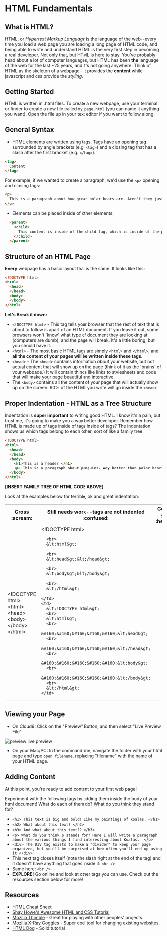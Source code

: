 # HTML Fundamentals

## What is HTML?

HTML, or *Hypertext Markup Language* is the language of the web--every time you load a web page you are loading a long page of HTML code, and being able to write and understand HTML is the very first step in becoming a real developer.
Not only that, but HTML is here to stay. You've probably head about a lot of computer languages, but HTML has been **the** language of the web for the last ~25 years, and it's not going anywhere.
Think of HTML as the skeleton of a webpage - it provides the **content** while javascript and css provide the *styling*.

## Getting Started  
HTML is written in .html files. To create a new webpage, use your terminal or finder to create a new file called `my_page.html` (you can name it anything you want). Open the file up in your text editor if you want to follow along.

## General Syntax
+ HTML elements are written using tags. Tags have an opening tag surrounded by angle brackets (e.g. `<tag>`) and a closing tag that has a slash after the first bracket (e.g. `</tag>`).

```HTML
<tag>
  Content
</tag>
```
For example, if we wanted to create a paragraph, we'd use the `<p>` opening and closing tags:

```HTML
<p>
  This is a paragraph about how great polar bears are. Aren't they just the best?
</p>
```
+ Elements can be placed inside of other elements:
```HTML
  <parent>
    <child>
      This content is inside of the child tag, which is inside of the parent tag. Keep an eye on indentation to see which is the parent and which is the child!
    </child>
  </parent>
```

## Structure of an HTML Page
**Every** webpage has a basic layout that is the same. It looks like this:

```HTML
<!DOCTYPE html>
<html>
  <head>
  </head>
  <body>
  </body>
</html>
```
**Let's Break it down:**
+ `<!DOCTYPE html>` - This tag tells your browser that the rest of text that is about to follow is apart of an HTML document. If you leave it out, some browsers won't 'know' what type of document they are looking at (computers are dumb), and the page will break. It's a little boring, but you should have it.
+ `<html>` - The most basic HTML tags are simply `<html>` and `</html>`, and **all the content of your pages will be written inside these tags.**
+ `<head>` - The `<head>` contains information *about* your website, but not actual content that will show up on the page (think of it as the 'brains' of your webpage.) It will contain things like links to stylesheets and code that will make your page beautiful and interactive.
+ The `<body>` contains all the content of your page that will actually show up on the screen. 90% of the HTML you write will go inside the `<head>`


## Proper Indentation - HTML as a Tree Structure
Indentation is **super important** to writing good HTML. I know it's a pain, but trust me, it's going to make you a way better developer. Remember how HTML is made up of tags inside of tags inside of tags? The indentation shows us which tags belong to each other, sort of like a family tree.

```HTML
<!DOCTYPE html>
<html>
  <head>
  </head>
  <body>
    <h1>This is a header </h1>
    <p> This is a paragraph about penguins. Way better than polar bears!</p>
  </body>
</html>
```

**[INSERT FAMILY TREE OF HTML CODE ABOVE]**

Look at the examples below for terrible, ok and great indentation:

<table>
  <tr>
    <th> Gross :scream: </th>
    <th> Still needs work--tags are not indented :confused: </th>
    <th> Go work at google! :heart_eyes: </th>
  </tr>
  <tr>
    <td>  &lt;!DOCTYPE html&gt; &lt;html&gt;&lt;head&gt;&lt;body&gt;&lt;/body&gt;&lt;/html&gt; </td>
    <td>  
      &lt;!DOCTYPE html&gt;

      <br>
      &lt;html&gt;

      <br>
      &lt;head&gt;&lt;/head&gt;

      <br>  
      &lt;body&gt;&lt;/body&gt;

      <br>
      &lt;/html&gt;  

    </td>
    <td>  
      &lt;!DOCTYPE html&gt;
      <br>
      &lt;html&gt;
      <br>
      &#160;&#160;&#160;&#160;&#160;&lt;head&gt;
      <br>
      &#160;&#160;&#160;&#160;&#160;&lt;/head&gt;
      <br>
      &#160;&#160;&#160;&#160;&#160;&lt;body&gt;
      <br>
      &#160;&#160;&#160;&#160;&#160;&lt;/body&gt;
      <br>
      &lt;/html&gt;  
    </td>
  </tr>
</table>

## Viewing your Page

+ On Cloud9:
Click on the "Preview" Button, and then select "Live Preview File"

![preview live preview](https://s3.amazonaws.com/upperline/curriculum-assets/html/preview+live+preview+)

+ On your Mac/PC:
In the command line, navigate the folder with your html page and type `open filename`, replacing "filename" with the name of your HTML page.


## Adding Content

At this point, you're ready to add content to your first web page!

Experiment with the following tags by adding them inside the body of your html document! What do each of them do? What do you think they stand for?
+ `<h1> This text is big and bold! Like my paintings of koalas. </h1>`
+ `<h2> What about this text? </h2>`
+ `<h3> And what about this text?? </h3>`
+ `<p> What do you think p stands for? Here I will write a paragraph about the various things I find interesting about Koalas.  </p>`
+ `<div> The DIV tag exists to make a "divider" to keep your page organized, but you'll be surprised at how often you'll end up using it </div>`
+ This next tag closes itself (note the slash right at the end of the tag) and it doesn't have anything that goes inside it: `<hr />`
+ Same here: `<br />`
+ **EXPLORE!** Go online and look at other tags you can use. Check out the resources section below for more!

## Resources
+ [HTML Cheat Sheet](http://www.simplehtmlguide.com/cheatsheet.php)
+ [Shay Howe's Awesome HTML and CSS Tutorial](http://learn.shayhowe.com/html-css/)
+ [Mozilla Thimble](https://thimble.mozilla.org/en-US/?ref=webmaker.org) - Great for playing with other peoples' projects.
+ [Mozilla X-Ray Goggles](https://goggles.mozilla.org/) - Super cool tool for changing existing websites.
+ [HTML Dog](http://www.htmldog.com/guides/html/beginner/) - Solid tutorial
